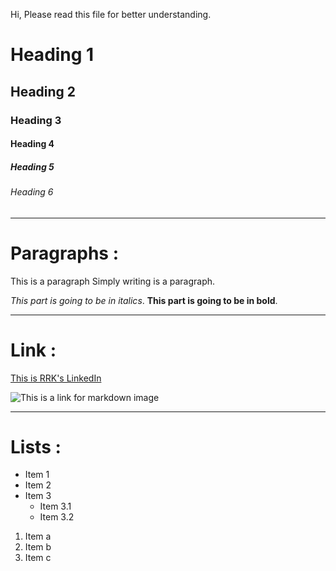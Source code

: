 Hi, Please read this file for better understanding.
# Heading 1
## Heading 2
### Heading 3
#### Heading 4
##### Heading 5
###### Heading 6

---

# Paragraphs :
This is a paragraph
Simply writing is a paragraph.

*This part is going to be in italics*.
**This part is going to be in bold**.

---

# Link :
[This is RRK's LinkedIn](https://www.linkedin.com/in/rishi-raj-kumar-172334231/)

![This is a link for markdown image](https://upload.wikimedia.org/wikipedia/commons/4/48/Markdown-mark.svg)

---

# Lists :
- Item 1
- Item 2
- Item 3
  - Item 3.1
  - Item 3.2

1. Item a
2. Item b
3. Item c
